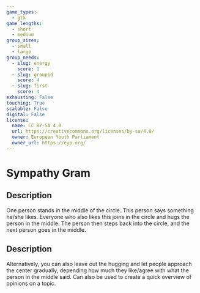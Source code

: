 ```yaml
---
game_types:
  - gtk
game_lengths:
  - short
  - medium
group_sizes:
  - small
  - large
group_needs:
  - slug: energy
    score: 1
  - slug: groupid
    score: 4
  - slug: first
    score: 4
exhausting: False
touching: True
scalable: False
digital: False
license:
  name: CC BY-SA 4.0
  url: https://creativecommons.org/licenses/by-sa/4.0/
  owner: European Youth Parliament
  owner_url: https://eyp.org/
---
```

# Sympathy Gram

## Description
One person stands in the middle of the circle. This person says something he/she likes. Everyone who also likes this joins in the circle and hugs the person in the middle. The person then steps back into the circle, and the next person goes in the middle.

## Description
Alternatively, you can also leave out the hugging and let people approach the center gradually, depending how much they like/agree with what the person in the middle said. Can also be used to create a quick overview of opinions on a topic.
